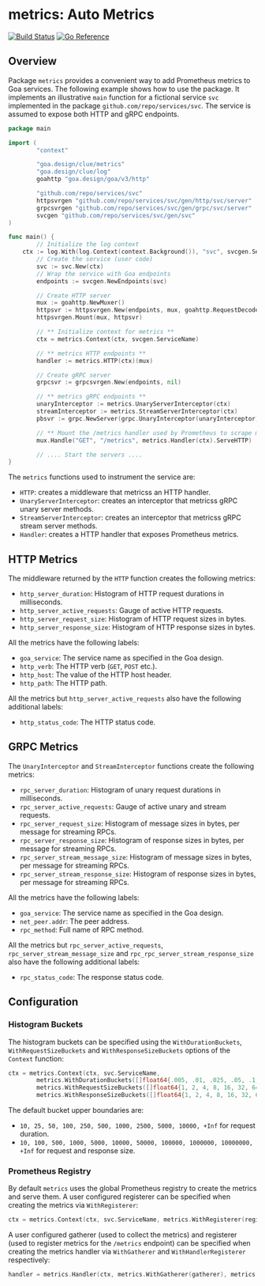 # metrics: Auto Metrics

[![Build Status](https://github.com/goadesign/clue/workflows/CI/badge.svg?branch=main&event=push)](https://github.com/goadesign/clue/actions?query=branch%3Amain+event%3Apush)
[![Go Reference](https://pkg.go.dev/badge/goa.design/clue/metrics.svg)](https://pkg.go.dev/goa.design/clue/metrics)

## Overview

Package `metrics` provides a convenient way to add Prometheus metrics to Goa
services. The following example shows how to use the package. It implements an
illustrative `main` function for a fictional service `svc` implemented in the
package `github.com/repo/services/svc`. The service is assumed to expose both
HTTP and gRPC endpoints.

```go
package main

import (
        "context"

        "goa.design/clue/metrics"
        "goa.design/clue/log"
       	goahttp "goa.design/goa/v3/http"

       	"github.com/repo/services/svc"
        httpsvrgen "github.com/repo/services/svc/gen/http/svc/server"
       	grpcsvrgen "github.com/repo/services/svc/gen/grpc/svc/server"
       	svcgen "github.com/repo/services/svc/gen/svc"
)

func main() {
        // Initialize the log context
	ctx := log.With(log.Context(context.Background()), "svc", svcgen.ServiceName)
        // Create the service (user code)
        svc := svc.New(ctx)
        // Wrap the service with Goa endpoints
        endpoints := svcgen.NewEndpoints(svc)

        // Create HTTP server
        mux := goahttp.NewMuxer()
        httpsvr := httpsvrgen.New(endpoints, mux, goahttp.RequestDecoder, goahttp.ResponseEncoder, nil, nil)
        httpsvrgen.Mount(mux, httpsvr)

        // ** Initialize context for metrics **
        ctx = metrics.Context(ctx, svcgen.ServiceName)

        // ** metrics HTTP endpoints **
        handler := metrics.HTTP(ctx)(mux)

        // Create gRPC server
        grpcsvr := grpcsvrgen.New(endpoints, nil)

        // ** metrics gRPC endpoints **
        unaryInterceptor := metrics.UnaryServerInterceptor(ctx)
        streamInterceptor := metrics.StreamServerInterceptor(ctx)
        pbsvr := grpc.NewServer(grpc.UnaryInterceptor(unaryInterceptor), grpc.StreamInterceptor(streamInterceptor))

        // ** Mount the /metrics handler used by Prometheus to scrape metrics **
        mux.Handle("GET", "/metrics", metrics.Handler(ctx).ServeHTTP)

        // .... Start the servers ....
}
```

The `metrics` functions used to instrument the service are:

* `HTTP`: creates a middleware that metricss an HTTP handler.
* `UnaryServerInterceptor`: creates an interceptor that metricss gRPC unary server methods.
* `StreamServerInterceptor`: creates an interceptor that metricss gRPC stream server methods.
* `Handler`: creates a HTTP handler that exposes Prometheus metrics.

## HTTP Metrics

The middleware returned by the `HTTP` function creates the following metrics:

* `http_server_duration`: Histogram of HTTP request durations in milliseconds.
* `http_server_active_requests`: Gauge of active HTTP requests.
* `http_server_request_size`: Histogram of HTTP request sizes in bytes.
* `http_server_response_size`: Histogram of HTTP response sizes in bytes.

All the metrics have the following labels:

* `goa_service`: The service name as specified in the Goa design.
* `http_verb`: The HTTP verb (`GET`, `POST` etc.).
* `http_host`: The value of the HTTP host header.
* `http_path`: The HTTP path.

All the metrics but `http_server_active_requests` also have the following
additional labels:

* `http_status_code`: The HTTP status code.

## GRPC Metrics

The `UnaryInterceptor` and `StreamInterceptor` functions create the following
metrics:

* `rpc_server_duration`: Histogram of unary request durations in milliseconds.
* `rpc_server_active_requests`: Gauge of active unary and stream requests.
* `rpc_server_request_size`: Histogram of message sizes in bytes, per message for streaming RPCs.
* `rpc_server_response_size`: Histogram of response sizes in bytes, per message for streaming RPCs.
* `rpc_server_stream_message_size`: Histogram of message sizes in bytes, per message for streaming RPCs.
* `rpc_server_stream_response_size`: Histogram of response sizes in bytes, per message for streaming RPCs.

All the metrics have the following labels:

* `goa_service`: The service name as specified in the Goa design.
* `net_peer.addr`: The peer address.
* `rpc_method`: Full name of RPC method.

All the metrics but `rpc_server_active_requests`,
`rpc_server_stream_message_size` and `rpc_rpc_server_stream_response_size` also
have the following additional labels:

* `rpc_status_code`: The response status code.

## Configuration

### Histogram Buckets

The histogram buckets can be specified using the `WithDurationBuckets`,
`WithRequestSizeBuckets` and `WithResponseSizeBuckets` options of the `Context`
function:

```go
ctx = metrics.Context(ctx, svc.ServiceName,
        metrics.WithDurationBuckets([]float64{.005, .01, .025, .05, .1, .25, .5, 1, 2.5, 5, 10}),
        metrics.WithRequestSizeBuckets([]float64{1, 2, 4, 8, 16, 32, 64, 128, 256, 512, 1024}),
        metrics.WithResponseSizeBuckets([]float64{1, 2, 4, 8, 16, 32, 64, 128, 256, 512, 1024}))
```

The default bucket upper boundaries are:

* `10, 25, 50, 100, 250, 500, 1000, 2500, 5000, 10000, +Inf` for request duration.
* `10, 100, 500, 1000, 5000, 10000, 50000, 100000, 1000000, 10000000, +Inf` for request and response size.

### Prometheus Registry

By default `metrics` uses the global Prometheus registry to create the
metrics and serve them. A user configured registerer can be specified when
creating the metrics via `WithRegisterer`:

```go
ctx = metrics.Context(ctx, svc.ServiceName, metrics.WithRegisterer(registerer))(mux)
```

A user configured gatherer (used to collect the metrics) and registerer (used to
register metrics for the `/metrics` endpoint) can be specified when creating the
metrics handler via `WithGatherer` and `WithHandlerRegisterer` respectively:

```go
handler = metrics.Handler(ctx, metrics.WithGatherer(gatherer), metrics.WithHandlerRegisterer(registerer))
```

